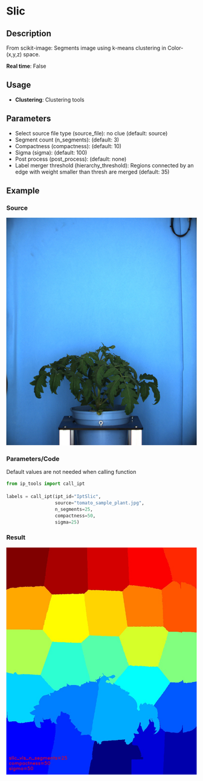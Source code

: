# Slic
## Description
From scikit-image: Segments image using k-means clustering in Color-(x,y,z) space.<br>

**Real time**: False
## Usage
- **Clustering**: Clustering tools
## Parameters
- Select source file type (source_file): no clue (default: source)
- Segment count (n_segments):  (default: 3)
- Compactness (compactness):  (default: 10)
- Sigma (sigma):  (default: 100)
- Post process (post_process):  (default: none)
- Label merger threshold (hierarchy_threshold): Regions connected by an edge with weight smaller than thresh are merged (default: 35)
## Example
### Source
![Source image](images/tomato_sample_plant.jpg)

### Parameters/Code
Default values are not needed when calling function
```python
from ip_tools import call_ipt

labels = call_ipt(ipt_id="IptSlic",
                  source="tomato_sample_plant.jpg",
                  n_segments=25,
                  compactness=50,
                  sigma=25)
```
### Result
![Result image](images/ipt_Slic.jpg)
